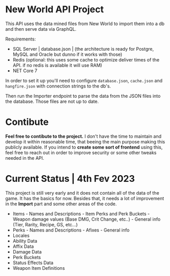 
# New World API Project

This API uses the data mined files from New World to import them into a db and then serve data via GraphQL.

Requirements:

 - SQL Server | database.json | (the architecture is ready for Postgre, MySQL and Oracle but dunno if it works with those)
 - Redis (optional: this uses some cache to optimize deliver times of the API. if no redis is available it will use RAM)
 - NET Core 7

In order to set it up you'll need to configure `database.json`, `cache.json` and `hangfire.json` with connection strings to the db's.

Then run the Importer endpoint to parse the data from the JSON files into the database. Those files are not up to date.

# Contibute
**Feel free to contibute to the project.** I don't have the time to maintain and develop it within reasonable time, that beeing the main purpose making this publicly available.
If you intend to **create some sort of frontend** using this, feel free to reach out in order to improve security or some other tweaks needed in the API.

# Current Status | 4th Fev 2023
This project is still very early and it does not contain all of the data of the game. It has the basics for now.
Besides that, it needs a lot of improvement in the **Import** part and some other areas of the code.
 - Items
		 - Names and Descriptions
		 - Item Perks and Perk Buckets
		 - Weapon damage values (Base DMG, Crit Change, etc..)
		 - General info (Tier, Rarity, Recipe, GS, etc...)
 - Perks
		 - Names and Descriptions
		 - Afixes
		 - General info
 - Locales
 - Ability Data
 - Affix Data
 - Damage Data
 - Perk Buckets
 - Status Effects Data
 - Weapon Item Definitions

